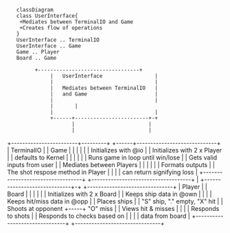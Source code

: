 ```mermaid
   classDiagram
   class UserInterface{
    +Mediates between TerminalIO and Game
    +Creates flow of operations
   }
   UserInterface .. TerminalIO
   UserInterface .. Game
   Game .. Player
   Board .. Game
```
             
             +---------------------------------+
                  |   UserInterface                 |
                  |                                 |
                  |   Mediates between TerminalIO   |
                  |   and Game                      |
                  |                                 |
                  |       |
                  |                                 |
                  +------+------------------------+-+
                         |                        |
                         |                        |
+------------------------+---------+       +------+-----------------------------+
|   TerminalIO                     |       | Game                               |
|                                  |       |                                    |
|   Initializes with @io           |       | Initializes with 2 x Player        |
|   defaults to Kernel             |       |                                    |
|                                  |       | Runs game in loop until win/lose   |
|   Gets valid inputs from user    |       | Mediates between Players           |
|                                  |       |                                    |
|   Formats outputs                |       | The shot respose method in Player  |
|                                  |       | can return signifying loss         |
+----------------------------------+       +------------------------------------+
                                           |
             +-----------------------------+-+     +-------------------------------+
             |   Player                      |     | Board                         |
             |                               |     |                               |
             |   Initializes with 2 x Board  |     | Keeps ship data in @own       |
             |                               |     | Keeps hit/miss data in @opp   |
             |   Places ships                |     | "S" ship, "." empty, "X" hit  |
             |   Shoots at opponent          +-----+ "O" miss                      |
             |   Views hit & misses          |     |                               |
             |   Responds to shots           |     | Responds to checks based on   |
             |                               |     | data from board               |
             +-------------------------------+     +-------------------------------+
